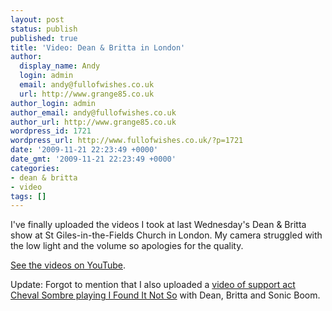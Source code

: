```yaml
---
layout: post
status: publish
published: true
title: 'Video: Dean & Britta in London'
author:
  display_name: Andy
  login: admin
  email: andy@fullofwishes.co.uk
  url: http://www.grange85.co.uk
author_login: admin
author_email: andy@fullofwishes.co.uk
author_url: http://www.grange85.co.uk
wordpress_id: 1721
wordpress_url: http://www.fullofwishes.co.uk/?p=1721
date: '2009-11-21 22:23:49 +0000'
date_gmt: '2009-11-21 22:23:49 +0000'
categories:
- dean & britta
- video
tags: []
---
```

<p>I've finally uploaded the videos I took at last Wednesday's Dean & Britta show at St Giles-in-the-Fields Church in London. My camera struggled with the low light and the volume so apologies for the quality.</p>
<p><figure class="caption "><figcaption class="caption-text"></figcaption></figure></p>
<p><a href="http://www.youtube.com/view_play_list?p=31FAA04B800A3AC8">See the videos on YouTube</a>.</p>
<p><ins datetime="2009-11-22T01:08:15+00:00">
<p>Update: Forgot to mention that I also uploaded a <a href="http://www.youtube.com/watch?v=eZe6cHxi4KI">video of support act Cheval Sombre playing I Found It Not So</a> with Dean, Britta and Sonic Boom.</p>
<p></ins></p>
